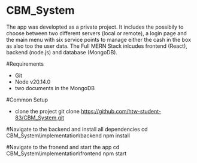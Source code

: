 # CBM_System
The app was developted as a private project. It includes the possibily to choose between two different servers (local or remote), a login page and the main menu with six service points to
manage either the cash in the box as also too the user data. The Full MERN Stack inlcudes frontend (React), backend (node.js) and database (MongoDB). 

#Requirements
- Git
- Node v20.14.0
- two documents in the MongoDB

#Common Setup
- clone the project
git clone https://github.com/htw-student-83/CBM_System.git

#Navigate to the backend and install all dependencies
cd CBM_System\implementation\backend
npm install

#Navigate to the fronend and start the app
cd CBM_System\implementation\frontend
npm start
